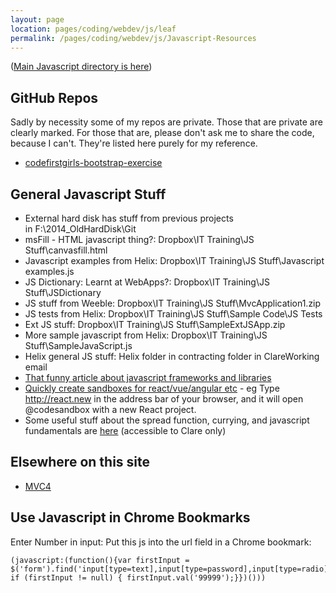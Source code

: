 ```yaml
---
layout: page
location: pages/coding/webdev/js/leaf
permalink: /pages/coding/webdev/js/Javascript-Resources
---
```


([Main Javascript directory is here](/pages/coding/webdev/Javascript))

## GitHub Repos 

Sadly by necessity some of my repos are private. Those that are private are clearly marked. For those that are, please don't ask me to share the code, because I can't. They're listed here purely for my reference.

- [codefirstgirls-bootstrap-exercise](https://github.com/claresudbery/codefirstgirls-bootstrap-exercise)

## General Javascript Stuff

- External hard disk has stuff from previous projects in F:\2014_OldHardDisk\Git
- msFill - HTML javascript thing?: Dropbox\IT Training\JS Stuff\canvasfill.html
- Javascript examples from Helix: Dropbox\IT Training\JS Stuff\Javascript examples.js
- JS Dictionary: Learnt at WebApps?: Dropbox\IT Training\JS Stuff\JSDictionary
- JS stuff from Weeble: Dropbox\IT Training\JS Stuff\MvcApplication1.zip
- JS tests from Helix: Dropbox\IT Training\JS Stuff\Sample Code\JS Tests
- Ext JS stuff: Dropbox\IT Training\JS Stuff\SampleExtJSApp.zip
- More sample javascript from Helix: Dropbox\IT Training\JS Stuff\SampleJavaScript.js
- Helix general JS stuff: Helix folder in contracting folder in ClareWorking email
- [That funny article about javascript frameworks and libraries](https://hackernoon.com/how-it-feels-to-learn-javascript-in-2016-d3a717dd577f) 
- [Quickly create sandboxes for react/vue/angular etc](https://twitter.com/CompuIves/status/1291020566221205511) - eg Type http://react.new in the address bar of your browser, and it will open @codesandbox with a new React project.
- Some useful stuff about the spread function, currying, and javascript fundamentals are [here](https://www.the-blue-pages.net/board/index.php?/topic/39979-ducks-tiresome-thread-of-web-questions/page/2/#comments) (accessible to Clare only)

## Elsewhere on this site

- [MVC4](/pages/coding/dotnet/MVC4)

## Use Javascript in Chrome Bookmarks

Enter Number in input: Put this js into the url field in a Chrome bookmark:

```
(javascript:(function(){var firstInput = $('form').find('input[type=text],input[type=password],input[type=radio],input[type=checkbox],textarea,select').filter(':visible:first'); if (firstInput != null) { firstInput.val('99999');}})()))
```
